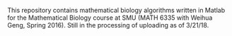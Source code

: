 This repository contains mathematical biology algorithms written in Matlab for the Mathematical Biology course at SMU (MATH 6335 with Weihua Geng, Spring 2016).  Still in the processing of uploading as of 3/21/18.